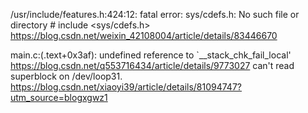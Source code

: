 /usr/include/features.h:424:12: fatal error: sys/cdefs.h: No such file or directory  #  include <sys/cdefs.h>   https://blog.csdn.net/weixin_42108004/article/details/83446670

main.c:(.text+0x3af): undefined reference to `__stack_chk_fail_local'  https://blog.csdn.net/q553716434/article/details/9773027
can't read superblock on /dev/loop31. https://blog.csdn.net/xiaoyi39/article/details/81094747?utm_source=blogxgwz1

